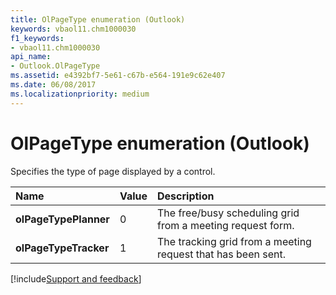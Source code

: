 ```yaml
---
title: OlPageType enumeration (Outlook)
keywords: vbaol11.chm1000030
f1_keywords:
- vbaol11.chm1000030
api_name:
- Outlook.OlPageType
ms.assetid: e4392bf7-5e61-c67b-e564-191e9c62e407
ms.date: 06/08/2017
ms.localizationpriority: medium
---
```



# OlPageType enumeration (Outlook)

Specifies the type of page displayed by a control.



|Name|Value|Description|
|:-----|:-----|:-----|
| **olPageTypePlanner**|0|The free/busy scheduling grid from a meeting request form.|
| **olPageTypeTracker**|1|The tracking grid from a meeting request that has been sent.|

[!include[Support and feedback](~/includes/feedback-boilerplate.md)]